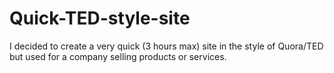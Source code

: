# Quick-TED-style-site
I decided to create a very quick (3 hours max) site in the style of Quora/TED but used for a company selling products or services.
